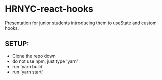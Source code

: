 # HRNYC-react-hooks
Presentation for junior students introducing them to useState and custom hooks.

## SETUP:
- Clone the repo down
- do not use npm, just type 'yarn'
- run 'yarn build'
- run 'yarn start'
